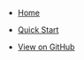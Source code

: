 - [Home](/)

- [Quick Start](quickstart.md)
- <a class="btn" target="_blank" type="button" href="https://github.com/navarasu/serverless-ruby-layer/">View on GitHub</a>